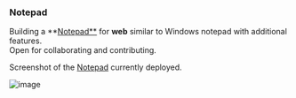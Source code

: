 ### Notepad

Building a **[Notepad**](https://rahif.me/Notepad) for **web** similar to Windows notepad with additional features.  
Open for collaborating and contributing.

Screenshot of the [Notepad](https://rahif.me/Notepad/) currently deployed.  

![image](https://user-images.githubusercontent.com/53680255/147682911-06e0974e-f7aa-47fd-ae86-02a891d91e57.png)
